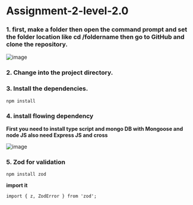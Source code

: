 # Assignment-2-level-2.0
### **1. first, make a folder then open the command prompt and set the folder location like cd /foldername then go to GitHub and clone the repository.**
![image](https://github.com/alif819015/Assignment-2-level-2.0/assets/86307047/69ff76a5-5cc0-4291-8494-aee9806caadc)

### **2. Change into the project directory.**

### **3. Install the dependencies.**

    npm install

### **4. install flowing dependency**
**First you need to install type script and mongo DB with Mongoose and node JS also need Express JS and cross**

![image](https://github.com/alif819015/Assignment-2-level-2.0/assets/86307047/199a8445-c91f-4122-8244-0412c8de3035)

### **5. Zod for validation**

    npm install zod

**import it**

    import { z, ZodError } from 'zod';
    

    

